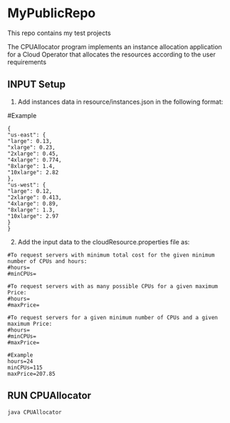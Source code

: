 # MyPublicRepo
This repo contains my test projects

The CPUAllocator program implements an instance allocation application for a Cloud Operator that allocates the resources according to the user requirements

## INPUT Setup

1. Add instances data in resource/instances.json in the following format:

#Example
```
{
"us-east": {
"large": 0.13,
"xlarge": 0.23,
"2xlarge": 0.45,
"4xlarge": 0.774,
"8xlarge": 1.4,
"10xlarge": 2.82
},
"us-west": {
"large": 0.12,
"2xlarge": 0.413,
"4xlarge": 0.89,
"8xlarge": 1.3,
"10xlarge": 2.97
}
}
```

2. Add the input data to the cloudResource.properties file as:
```
#To request servers with minimum total cost for the given minimum number of CPUs and hours:
#hours=
#minCPUs=

#To request servers with as many possible CPUs for a given maximum Price:
#hours=
#maxPrice=

#To request servers for a given minimum number of CPUs and a given maximum Price:
#hours=
#minCPUs=
#maxPrice=

#Example
hours=24
minCPUs=115
maxPrice=207.85
```

## RUN CPUAllocator
```
java CPUAllocator
```
